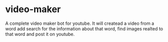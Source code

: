 # video-maker
A complete video maker bot for youtube. It will createad a video from a word add search for the information about that word, find images realted to that word and post it on youtube.

